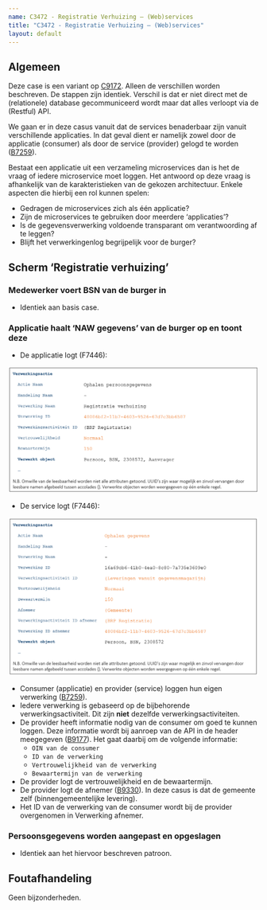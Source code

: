 ```yaml
---
name: C3472 - Registratie Verhuizing – (Web)services
title: "C3472 - Registratie Verhuizing – (Web)services"
layout: default
---
```


## Algemeen
Deze case is een variant op [C9172](./9172.md). Alleen de verschillen worden beschreven.
De stappen zijn identiek. Verschil is dat er niet direct met de (relationele) database gecommuniceerd wordt maar dat alles verloopt via de (Restful) API. 

We gaan er in deze casus vanuit dat de services benaderbaar zijn vanuit verschillende applicaties. In dat geval dient er namelijk zowel door de applicatie (consumer) als door de service (provider) gelogd te worden ([B7259](./7259.md)).

Bestaat een applicatie uit een verzameling microservices dan is het de vraag of iedere microservice moet loggen. Het antwoord op deze vraag is afhankelijk van de karakteristieken van de gekozen architectuur. Enkele aspecten die hierbij een rol kunnen spelen: 
-	Gedragen de microservices zich als één applicatie?
-	Zijn de microservices te gebruiken door meerdere ‘applicaties’?
-	Is de gegevensverwerking voldoende transparant om verantwoording af te leggen? 
-	Blijft het verwerkingenlog begrijpelijk voor de burger?

## Scherm ‘Registratie verhuizing’
### Medewerker voert BSN van de burger in
- Identiek aan basis case.

### Applicatie haalt ‘NAW gegevens’ van de burger op en toont deze
- De applicatie logt (F7446):

<img src="./_assets/3472_1.png" alt="" width="700"/>
    
-	De service logt (F7446):
    
<img src="./_assets/3472_2.png" alt="" width="700"/>
    
- Consumer (applicatie) en provider (service) loggen hun eigen verwerking ([B7259](./7259.md)).
- Iedere verwerking is gebaseerd op de bijbehorende verwerkingsactiviteit. Dit zijn **niet** dezelfde verwerkingsactiviteiten.
- 	De provider heeft informatie nodig van de consumer om goed te kunnen loggen. Deze informatie wordt bij aanroep van de API in de header meegegeven ([B9177](./9177.md)). Het gaat daarbij om de volgende informatie:
    - `OIN van de consumer`
    - `ID van de verwerking`
    - `Vertrouwelijkheid van de verwerking`
    - `Bewaartermijn van de verwerking`
- De provider logt de vertrouwelijkheid en de bewaartermijn.
- De provider logt de afnemer ([B9330](./9330.md)). In deze casus is dat de gemeente zelf (binnengemeentelijke levering). 
- Het ID van de verwerking van de consumer wordt bij de provider overgenomen in Verwerking afnemer.

### Persoonsgegevens worden aangepast en opgeslagen
- Identiek aan het hiervoor beschreven patroon.

## Foutafhandeling
Geen bijzonderheden.

    

